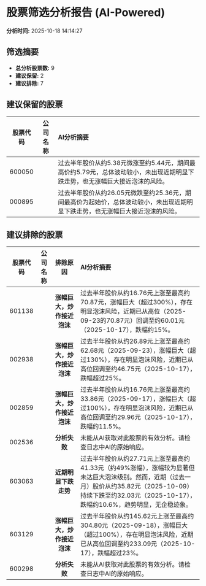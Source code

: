 # 股票筛选分析报告 (AI-Powered)

**分析时间:** 2025-10-18 14:14:27

## 筛选摘要

- **总分析股票数:** 9
- **建议保留:** 2
- **建议排除:** 7

## 建议保留的股票

| 股票代码 | 公司名称 | AI分析摘要 |
|:---:|:---:|:---|
| 600050 |  | 过去半年股价从约5.38元微涨至约5.44元，期间最高价约5.79元，总体波动较小，未出现近期明显下跌走势，也无涨幅巨大接近泡沫的风险。 |
| 000895 |  | 过去半年股价从约26.05元微跌至约25.36元，期间最高价为起始价，总体波动较小，未出现近期明显下跌走势，也无涨幅巨大接近泡沫的风险。 |

## 建议排除的股票

| 股票代码 | 公司名称 | 排除原因 | AI分析摘要 |
|:---:|:---:|:---:|:---|
| 601138 |  | **涨幅巨大，炒作接近泡沫** | 过去半年股价从约16.76元上涨至最高约70.87元，涨幅巨大（超过300%），存在明显泡沫风险，近期已从高位（2025-09-23的70.87元）回调至约60.01元（2025-10-17），跌幅约15%。 |
| 002938 |  | **涨幅巨大，炒作接近泡沫** | 过去半年股价从约26.89元上涨至最高约62.68元（2025-09-23），涨幅巨大（超过130%），存在明显泡沫风险，近期已从高位回调至约46.75元（2025-10-17），跌幅超过25%。 |
| 002859 |  | **涨幅巨大，炒作接近泡沫** | 过去半年股价从约16.76元上涨至最高约33.86元（2025-09-17），涨幅巨大（超过100%），存在明显泡沫风险，近期已从高位回调至约29.96元（2025-10-17），跌幅约11.5%。 |
| 002536 |  | **分析失败** | 未能从AI获取对此股票的有效分析。请检查日志中AI的原始响应。 |
| 603063 |  | **近期明显下跌走势** | 过去半年股价从约27.71元上涨至最高约41.33元（约49%涨幅），涨幅较为显著但未达巨大泡沫级别。然而，近期（过去一月）股价从约35.82元（2025-10-09）持续下跌至约32.03元（2025-10-17），跌幅约10.6%，趋势明显，无企稳迹象。 |
| 603129 |  | **涨幅巨大，炒作接近泡沫** | 过去半年股价从约145.62元上涨至最高约304.80元（2025-09-18），涨幅巨大（超过100%），存在明显泡沫风险，近期已从高位回调至约233.09元（2025-10-17），跌幅超过23%。 |
| 600298 |  | **分析失败** | 未能从AI获取对此股票的有效分析。请检查日志中AI的原始响应。 |
